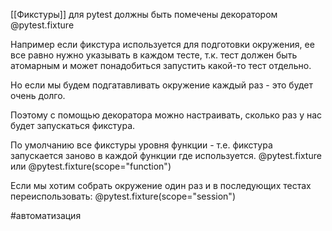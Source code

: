 [[Фикстуры]] для pytest должны быть помечены декоратором @pytest.fixture 



Например если фикстура используется для подготовки окружения, ее все равно нужно указывать в каждом тесте, т.к. тест должен быть атомарным и может понадобиться запустить какой-то тест отдельно.

Но если мы будем подгатавливать окружение каждый раз - это будет очень долго.

Поэтому с помощью декоратора можно настраивать, сколько раз у нас будет запускаться фикстура. 

По умолчанию все фикстуры уровня функции - т.е. фикстура запускается заново в каждой функции где используется. @pytest.fixture или @pytest.fixture(scope="function")

Если мы хотим собрать окружение один раз и в последующих тестах переиспользовать: @pytest.fixture(scope="session")

#автоматизация 
